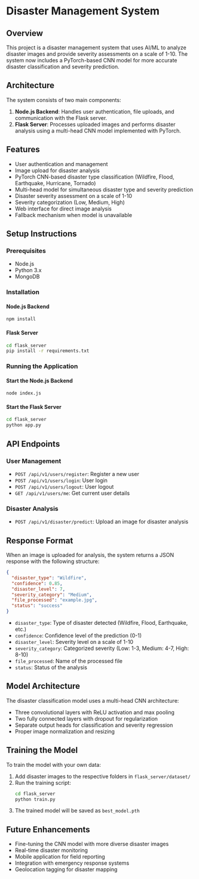 # Disaster Management System

## Overview
This project is a disaster management system that uses AI/ML to analyze disaster images and provide severity assessments on a scale of 1-10. The system now includes a PyTorch-based CNN model for more accurate disaster classification and severity prediction.

## Architecture
The system consists of two main components:

1. **Node.js Backend**: Handles user authentication, file uploads, and communication with the Flask server.
2. **Flask Server**: Processes uploaded images and performs disaster analysis using a multi-head CNN model implemented with PyTorch.

## Features
- User authentication and management
- Image upload for disaster analysis
- PyTorch CNN-based disaster type classification (Wildfire, Flood, Earthquake, Hurricane, Tornado)
- Multi-head model for simultaneous disaster type and severity prediction
- Disaster severity assessment on a scale of 1-10
- Severity categorization (Low, Medium, High)
- Web interface for direct image analysis
- Fallback mechanism when model is unavailable

## Setup Instructions

### Prerequisites
- Node.js
- Python 3.x
- MongoDB

### Installation

#### Node.js Backend
```bash
npm install
```

#### Flask Server
```bash
cd flask_server
pip install -r requirements.txt
```

### Running the Application

#### Start the Node.js Backend
```bash
node index.js
```

#### Start the Flask Server
```bash
cd flask_server
python app.py
```

## API Endpoints

### User Management
- `POST /api/v1/users/register`: Register a new user
- `POST /api/v1/users/login`: User login
- `POST /api/v1/users/logout`: User logout
- `GET /api/v1/users/me`: Get current user details

### Disaster Analysis
- `POST /api/v1/disaster/predict`: Upload an image for disaster analysis

## Response Format
When an image is uploaded for analysis, the system returns a JSON response with the following structure:

```json
{
  "disaster_type": "Wildfire",
  "confidence": 0.85,
  "disaster_level": 7,
  "severity_category": "Medium",
  "file_processed": "example.jpg",
  "status": "success"
}
```

- `disaster_type`: Type of disaster detected (Wildfire, Flood, Earthquake, etc.)
- `confidence`: Confidence level of the prediction (0-1)
- `disaster_level`: Severity level on a scale of 1-10
- `severity_category`: Categorized severity (Low: 1-3, Medium: 4-7, High: 8-10)
- `file_processed`: Name of the processed file
- `status`: Status of the analysis

## Model Architecture

The disaster classification model uses a multi-head CNN architecture:
- Three convolutional layers with ReLU activation and max pooling
- Two fully connected layers with dropout for regularization
- Separate output heads for classification and severity regression
- Proper image normalization and resizing

## Training the Model

To train the model with your own data:

1. Add disaster images to the respective folders in `flask_server/dataset/`
2. Run the training script:
   ```bash
   cd flask_server
   python train.py
   ```
3. The trained model will be saved as `best_model.pth`

## Future Enhancements
- Fine-tuning the CNN model with more diverse disaster images
- Real-time disaster monitoring
- Mobile application for field reporting
- Integration with emergency response systems
- Geolocation tagging for disaster mapping
